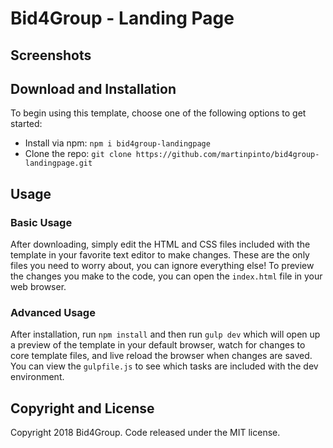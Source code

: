 # Bid4Group - Landing Page


## Screenshots

[screen1]: https://github.com/Bid4Group/bid4group-landingpage/tree/master/img/readme/1.png "Screenshot 1"
[screen2]: https://github.com/Bid4Group/bid4group-landingpage/tree/master/img/readme/2.png "Screenshot 2"
[screen3]: https://github.com/Bid4Group/bid4group-landingpage/tree/master/img/readme/3.png "Screenshot 3"
[screen4]: https://github.com/Bid4Group/bid4group-landingpage/tree/master/img/readme/4.png "Screenshot 4"


## Download and Installation

To begin using this template, choose one of the following options to get started:
* Install via npm: `npm i bid4group-landingpage`
* Clone the repo: `git clone https://github.com/martinpinto/bid4group-landingpage.git`

## Usage

### Basic Usage

After downloading, simply edit the HTML and CSS files included with the template in your favorite text editor to make changes. These are the only files you need to worry about, you can ignore everything else! To preview the changes you make to the code, you can open the `index.html` file in your web browser.

### Advanced Usage

After installation, run `npm install` and then run `gulp dev` which will open up a preview of the template in your default browser, watch for changes to core template files, and live reload the browser when changes are saved. You can view the `gulpfile.js` to see which tasks are included with the dev environment.

## Copyright and License

Copyright 2018 Bid4Group. Code released under the MIT license.
